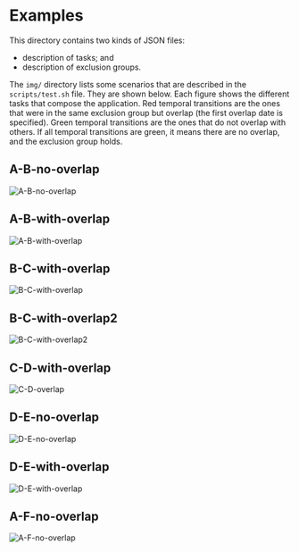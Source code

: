 # Examples

This directory contains two kinds of JSON files:
- description of tasks; and
- description of exclusion groups.

The `img/` directory lists some scenarios that are described in the
`scripts/test.sh` file. They are shown below. Each figure shows the different
tasks that compose the application. Red temporal transitions are the ones that
were in the same exclusion group but overlap (the first overlap date is
specified).  Green temporal transitions are the ones that do not overlap with
others.  If all temporal transitions are green, it means there are no overlap,
and the exclusion group holds.


## A-B-no-overlap

![A-B-no-overlap](img/A-B-no-overlap.dot.jpeg)

## A-B-with-overlap

![A-B-with-overlap](img/A-B-with-overlap.dot.jpeg)

## B-C-with-overlap

![B-C-with-overlap](img/B-C-with-overlap.dot.jpeg)

## B-C-with-overlap2

![B-C-with-overlap2](img/B-C-with-overlap2.dot.jpeg)

## C-D-with-overlap

![C-D-overlap](img/C-D-overlap.dot.jpeg)

## D-E-no-overlap

![D-E-no-overlap](img/D-E-no-overlap.dot.jpeg)

## D-E-with-overlap

![D-E-with-overlap](img/D-E-with-overlap.dot.jpeg)

## A-F-no-overlap

![A-F-no-overlap](img/A-F-no-overlap.dot.jpeg)
